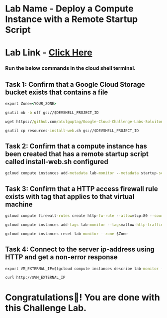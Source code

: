# Lab Name - Deploy a Compute Instance with a Remote Startup Script

# Lab Link - [Click Here](https://www.cloudskillsboost.google/focuses/1735?parent=catalog)

### Run the below commands in the cloud shell terminal.

## Task 1: Confirm that a Google Cloud Storage bucket exists that contains a file

```cmd
export Zone=<YOUR_ZONE>
```

```cmd
gsutil mb -b off gs://$DEVSHELL_PROJECT_ID

wget https://github.com/atulguptag/Google-Cloud-Challenge-Labs-Soluitons/raw/main/Deploy a Compute Instance with a Remote Startup Script/Deploy%20a%20Compute%20Instance%20with%20a%20Remote%20Startup%20Script/resources-install-web.sh

gsutil cp resources-install-web.sh gs://$DEVSHELL_PROJECT_ID
```


## Task 2: Confirm that a compute instance has been created that has a remote startup script called install-web.sh configured

```cmd
gcloud compute instances add-metadata lab-monitor --metadata startup-script-url=gs://$DEVSHELL_PROJECT_ID/resources-install-web.sh --zone $zone
```

## Task 3: Confirm that a HTTP access firewall rule exists with tag that applies to that virtual machine

```cmd
gcloud compute firewall-rules create http-fw-rule --allow=tcp:80 --source-ranges 0.0.0.0/0 --target-tags allow-http-traffic --network default

gcloud compute instances add-tags lab-monitor --tags=allow-http-traffic --zone $Zone

gcloud compute instances reset lab-monitor --zone $Zone
```

## Task 4: Connect to the server ip-address using HTTP and get a non-error response

```cmd
export VM_EXTERNAL_IP=$(gcloud compute instances describe lab-monitor --zone $Zone --format='get(networkInterfaces[0].accessConfigs[0].natIP)')

curl http://$VM_EXTERNAL_IP
```

# Congratulations🎉! You are done with this Challenge Lab.
